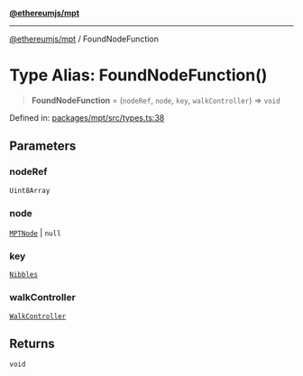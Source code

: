 [**@ethereumjs/mpt**](../README.md)

***

[@ethereumjs/mpt](../README.md) / FoundNodeFunction

# Type Alias: FoundNodeFunction()

> **FoundNodeFunction** = (`nodeRef`, `node`, `key`, `walkController`) => `void`

Defined in: [packages/mpt/src/types.ts:38](https://github.com/ethereumjs/ethereumjs-monorepo/blob/master/packages/mpt/src/types.ts#L38)

## Parameters

### nodeRef

`Uint8Array`

### node

[`MPTNode`](MPTNode.md) | `null`

### key

[`Nibbles`](Nibbles.md)

### walkController

[`WalkController`](../classes/WalkController.md)

## Returns

`void`

